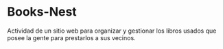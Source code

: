 # Books-Nest
Actividad de un sitio web para organizar y gestionar los libros usados que posee la gente para prestarlos a sus vecinos.
